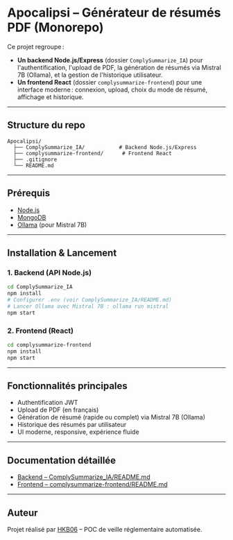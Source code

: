 # Apocalipsi – Générateur de résumés PDF (Monorepo)

Ce projet regroupe :
- **Un backend Node.js/Express** (dossier `ComplySummarize_IA`) pour l'authentification, l'upload de PDF, la génération de résumés via Mistral 7B (Ollama), et la gestion de l'historique utilisateur.
- **Un frontend React** (dossier `complysummarize-frontend`) pour une interface moderne : connexion, upload, choix du mode de résumé, affichage et historique.

---

## Structure du repo

```
Apocalipsi/
  ├── ComplySummarize_IA/           # Backend Node.js/Express
  ├── complysummarize-frontend/      # Frontend React
  ├── .gitignore
  └── README.md 
```

---

## Prérequis
- [Node.js](https://nodejs.org/)
- [MongoDB](https://www.mongodb.com/)
- [Ollama](https://ollama.com/) (pour Mistral 7B)

---

## Installation & Lancement

### 1. Backend (API Node.js)
```bash
cd ComplySummarize_IA
npm install
# Configurer .env (voir ComplySummarize_IA/README.md)
# Lancer Ollama avec Mistral 7B : ollama run mistral
npm start
```

### 2. Frontend (React)
```bash
cd complysummarize-frontend
npm install
npm start
```

---

## Fonctionnalités principales
- Authentification JWT
- Upload de PDF (en français)
- Génération de résumé (rapide ou complet) via Mistral 7B (Ollama)
- Historique des résumés par utilisateur
- UI moderne, responsive, expérience fluide

---

## Documentation détaillée
- [Backend – ComplySummarize_IA/README.md](./ComplySummarize_IA/README.md)
- [Frontend – complysummarize-frontend/README.md](./complysummarize-frontend/README.md)

---

## Auteur
Projet réalisé par [HKB06](https://github.com/HKB06) – POC de veille réglementaire automatisée. 
